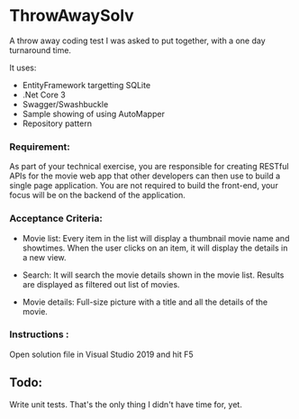 # ThrowAwaySolv

A throw away coding test I was asked to put together, with a one day turnaround time.

It uses:

- EntityFramework targetting SQLite
- .Net Core 3
- Swagger/Swashbuckle
- Sample showing of using AutoMapper
- Repository pattern


### Requirement:

As part of your technical exercise, you are responsible for creating RESTful APIs for the
movie web app that other developers can then use to build a single page application. You are not
required to build the front-end, your focus will be on the backend of the application.




### Acceptance Criteria:

- Movie list: 
Every item in the list will display a thumbnail movie name and showtimes. When the user
clicks on an item, it will display the details in a new view.

- Search: 
It will search the movie details shown in the movie list. Results are displayed as filtered out
list of movies.

- Movie details: 
Full-size picture with a title and all the details of the movie.



### Instructions :

Open solution file in Visual Studio 2019 and hit F5


## Todo:

Write unit tests. That's the only thing I didn't have time for, yet. 
